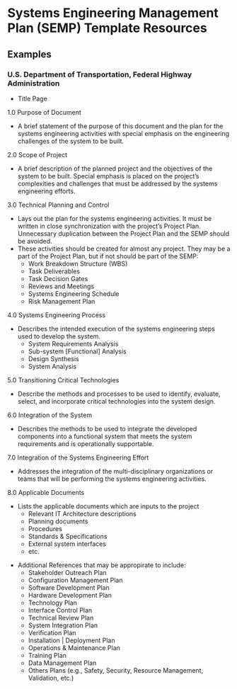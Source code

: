 
# Systems Engineering Management Plan (SEMP) Template Resources

## Examples

### U.S. Department of Transportation, Federal Highway Administration

- Title Page

1.0 Purpose of Document
  + A brief statement of the purpose of this document and the plan for the systems engineering activities with special emphasis on the engineering challenges of the system to be built.


2.0 Scope of Project 
  + A brief description of the planned project and the objectives of the system to be built. Special emphasis is placed on the project’s complexities and challenges that must be addressed by the systems engineering efforts.


3.0 Technical Planning and Control
  + Lays out the plan for the systems engineering activities. It must be written in close synchronization with the project’s Project Plan. Unnecessary duplication between the Project Plan and the SEMP should be avoided. 
  + These activities should be created for almost any project. They may be a part of the Project Plan, but if not should be part of the SEMP: 
    * Work Breakdown Structure (WBS)
    * Task Deliverables
    * Task Decision Gates
    * Reviews and Meetings
    * Systems Engineering Schedule
    * Risk Management Plan


4.0 Systems Engineering Process
  + Describes the intended execution of the systems engineering steps used to develop the system. 
    * System Requirements Analysis
    * Sub-system [Functional] Analysis
    * Design Synthesis 
    * System Analysis


5.0 Transitioning Critical Technologies
  + Describe the methods and processes to be used to identify, evaluate, select, and incorporate critical technologies into the system design. 


6.0 Integration of the System
  + Describes the methods to be used to integrate the developed components into a functional system that meets the system requirements and is operationally supportable. 


7.0 Integration of the Systems Engineering Effort 
  + Addresses the integration of the multi-disciplinary organizations or teams that will be performing the systems engineering activities. 


8.0 Applicable Documents 
  + Lists the applicable documents which are inputs to the project
    * Relevant IT Architecture descriptions
    * Planning documents 
    * Procedures
    * Standards & Specifications 
    * External system interfaces
    * etc.
    

- Additional References that may be appropirate to include:
  + Stakeholder Outreach Plan
  + Configuration Management Plan
  + Software Development Plan
  + Hardware Development Plan
  + Technology Plan
  + Interface Control Plan 
  + Technical Review Plan
  + System Integration Plan 
  + Verification Plan
  + Installation | Deployment Plan 
  + Operations & Maintenance Plan
  + Training Plan
  + Data Management Plan 
  + Others Plans (e.g., Safety, Security, Resource Management, Validation, etc.)
